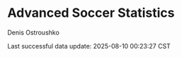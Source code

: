 # Advanced Soccer Statistics
Denis Ostroushko

<!-- gfm -->

Last successful data update: 2025-08-10 00:23:27 CST
